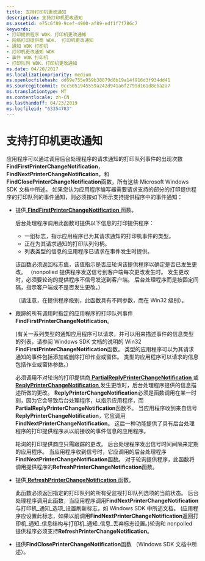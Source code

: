 ```yaml
---
title: 支持打印机更改通知
description: 支持打印机更改通知
ms.assetid: e75c6f89-9cef-4900-af89-edf1f7f786c7
keywords:
- 打印提供程序 WDK，打印机更改通知
- 网络打印提供商 WDK、 打印机更改通知
- 通知 WDK 打印机
- 打印机更改通知 WDK
- 事件 WDK 打印机
- 打印队列 WDK，打印机更改通知
ms.date: 04/20/2017
ms.localizationpriority: medium
ms.openlocfilehash: dd69e755e959b38879d8b19a14f916d3f934dd41
ms.sourcegitcommit: 0cc5051945559a242d941a6f2799d161d8eba2a7
ms.translationtype: MT
ms.contentlocale: zh-CN
ms.lasthandoff: 04/23/2019
ms.locfileid: "63354783"
---
```

# <a name="supporting-printer-change-notifications"></a>支持打印机更改通知





应用程序可以通过调用后台处理程序的请求通知的打印队列事件的出现次数**FindFirstPrinterChangeNotification**， **FindNextPrinterChangeNotification**，和**FindClosePrinterChangeNotification**函数，所有这些 Microsoft Windows SDK 文档中所述。 如果您认为应用程序编写器需要请求支持的部分的打印提供程序的打印队列的事件通知，则必须按如下所示支持提供程序中的事件通知：

-   提供[ **FindFirstPrinterChangeNotification** ](https://msdn.microsoft.com/library/windows/hardware/ff548837)函数。

    后台处理程序调用此函数可提供以下信息的打印提供程序：

    -   一组标志，指示应用程序已为其请求通知的打印机事件的类型。
    -   正在为其请求通知的打印队列句柄。
    -   列表类型的信息的应用程序已请求在事件发生时提供。

    该函数必须返回标志值，该值指示是否应轮询该提供程序以确定是否已发生更改。 （nonpolled 提供程序发送信号到客户端每次更改发生时。 发生更改时，必须要轮询的提供程序不信号发送到客户端。 后台处理程序而是按固定间隔，指示客户端或不是否发生更改。)

    （请注意，在提供程序级别，此函数具有不同参数，而在 Win32 级别）。

-   跟踪的所有调用时指定的应用程序的打印队列事件**FindFirstPrinterChangeNotification**。

    (有关一系列类型的通知应用程序可以请求，并可以用来描述事件的信息类型的列表，请参阅 Windows SDK 文档的说明的 Win32 **FindFirstPrinterChangeNotification**函数。 类型的应用程序可以为其请求通知的事件包括添加或删除打印作业或窗体。 类型的应用程序可以请求的信息包括作业或窗体参数。）

    必须调用不对轮询的打印提供商[ **PartialReplyPrinterChangeNotification** ](https://msdn.microsoft.com/library/windows/hardware/ff559739)或[ **ReplyPrinterChangeNotification** ](https://msdn.microsoft.com/library/windows/hardware/ff561959)发生更改时，后台处理程序提供的信息描述所做的更改。 **ReplyPrinterChangeNotification**必须是函数调用在某一时刻，因为它会导致后台处理程序，以指示应用程序，而**PartialReplyPrinterChangeNotification**函数不。 当应用程序收到来自信号**ReplyPrinterChangeNotification**，它应调用**FindNextPrinterChangeNotification**。 这后一种功能提供了具有后台处理程序的打印提供程序从以前接收的事件信息的应用程序。

    轮询的打印提供商应只需跟踪的更改。 后台处理程序发出信号时间间隔来定期的应用程序。 当应用程序收到信号时，它应调用的后台处理程序**FindNextPrinterChangeNotification**函数。 对于轮询提供程序，此函数将调用提供程序的**RefreshPrinterChangeNotification**函数。

-   提供[ **RefreshPrinterChangeNotification** ](https://msdn.microsoft.com/library/windows/hardware/ff561930)函数。

    此函数必须返回指定的打印队列的所有受监视打印队列选项的当前状态。 后台处理程序调用此函数，当应用程序调用**FindNextPrinterChangeNotification**与打印机\_通知\_选项\_设置刷新标志，如 Windows SDK 中所述文档。 (应用程序应设置此标志，如果以前调用**FindNextPrinterChangeNotification**返回打印机\_通知\_信息结构与打印机\_通知\_信息\_丢弃标志设置。)轮询和 nonpolled 提供程序必须支持**RefreshPrinterChangeNotification**。

-   提供**FindClosePrinterChangeNotification**函数 （Windows SDK 文档中所述）。

 

 




